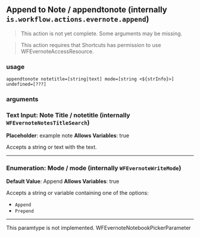 
## Append to Note / appendtonote (internally `is.workflow.actions.evernote.append`)

> This action is not yet complete. Some arguments may be missing.


> This action requires that Shortcuts has permission to use WFEvernoteAccessResource.

### usage
`appendtonote notetitle=[string|text] mode=[string <${strInfo}>] undefined=[???]`

### arguments
### Text Input: Note Title / notetitle (internally `WFEvernoteNotesTitleSearch`)
**Placeholder**: example note
**Allows Variables**: true


Accepts a string 
or text
with the text.

---

### Enumeration: Mode / mode (internally `WFEvernoteWriteMode`)
**Default Value**: Append
**Allows Variables**: true


Accepts a string 
or variable
containing one of the options:

- `Append`
- `Prepend`

---

This paramtype is not implemented. WFEvernoteNotebookPickerParameter
